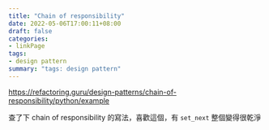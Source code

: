 ```yaml
---
title: "Chain of responsibility"
date: 2022-05-06T17:00:11+08:00
draft: false
categories:
- linkPage
tags:
- design pattern
summary: "tags: design pattern"
---
```

https://refactoring.guru/design-patterns/chain-of-responsibility/python/example

查了下 chain of responsibility 的寫法，喜歡這個，有 `set_next` 整個變得很乾淨

